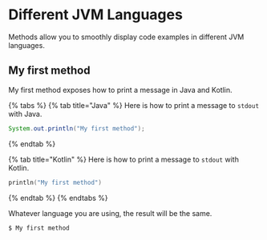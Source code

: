 # Different JVM Languages

Methods allow you to smoothly display code examples in different JVM languages.

## My first method

My first method exposes how to print a message in Java and Kotlin.

{% tabs %}
{% tab title="Java" %}
Here is how to print a message to `stdout` with Java.

```java
System.out.println("My first method");
```
{% endtab %}

{% tab title="Kotlin" %}
Here is how to print a message to `stdout` with Kotlin.

```kotlin
println("My first method")
```
{% endtab %}
{% endtabs %}

Whatever language you are using, the result will be the same.

```bash
$ My first method
```

